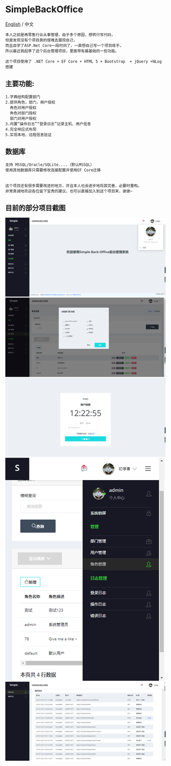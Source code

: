 # SimpleBackOffice
[English](https://github.com/Singway/SimpleBackOffice) / 中文

    本人之前是再零售行业从事管理，由于多个原因，想转行写代码，
    但是发现没有个项目真的很难去展现自己，
    而且自学了ASP.Net Core一段时间了，一直想自己写一个项目练手，
    所以最近我起草了这个后台管理项目，里面带有最基础的一些功能。
    
    这个项目使用了 .NET Core + EF Core + HTML 5 + Bootstrap  + jQuery +NLog 搭建
    
  ## 主要功能:
    1.字典结构配置部门
    2.提供角色，部门，用户授权  
      角色对用户授权  
      角色对部门授权   
      部门对用户授权  
    3.内置“操作日志”“登录日志”记录主机、用户信息
    4.完全响应式布局
    5.实现本地、远程信息验证
      
  ## 数据库
    支持 MSSQL/Oracle/SQLite....（默认MSSQL）
    使用其他数据库只需要修改连接配置并使用EF Core迁移
    
    
    这个项目还有很多需要改进的地方，并且本人也会逐步地将其完善，必要时重构。
    非常真诚地欢迎各位留下宝贵的建议，也可以直接加入到这个项目来，谢谢~
    
  ## 目前的部分项目截图
  
![home](https://github.com/Singway/SimpleBackOffice/blob/master/ReadMe/home.jpg)
![roleDept](https://github.com/Singway/SimpleBackOffice/blob/master/ReadMe/roleDept.png)
![lock](https://github.com/Singway/SimpleBackOffice/blob/master/ReadMe/lock.png)
![phonePage](https://github.com/Singway/SimpleBackOffice/blob/master/ReadMe/phonePage.png)
![errorLog](https://github.com/Singway/SimpleBackOffice/blob/master/ReadMe/errorLog.png)
